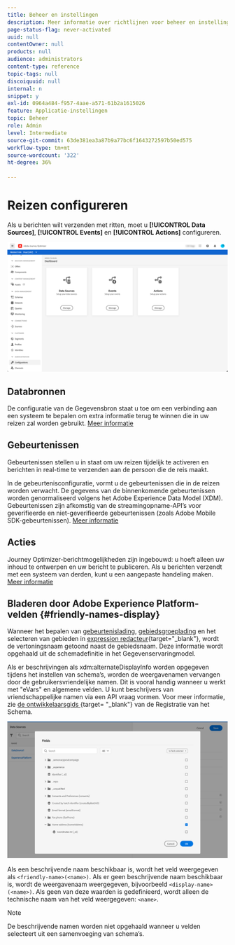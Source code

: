```yaml
---
title: Beheer en instellingen
description: Meer informatie over richtlijnen voor beheer en instellingen
page-status-flag: never-activated
uuid: null
contentOwner: null
products: null
audience: administrators
content-type: reference
topic-tags: null
discoiquuid: null
internal: n
snippet: y
exl-id: 0964a484-f957-4aae-a571-61b2a1615026
feature: Applicatie-instellingen
topic: Beheer
role: Admin
level: Intermediate
source-git-commit: 63de381ea3a87b9a77bc6f1643272597b50ed575
workflow-type: tm+mt
source-wordcount: '322'
ht-degree: 36%

---
```


# Reizen configureren

Als u berichten wilt verzenden met ritten, moet u **[!UICONTROL Data Sources]**, **[!UICONTROL Events]** en **[!UICONTROL Actions]** configureren.

![](../assets/admin-menu.png)

## Databronnen

De configuratie van de Gegevensbron staat u toe om een verbinding aan een systeem te bepalen om extra informatie terug te winnen die in uw reizen zal worden gebruikt. [Meer informatie](../../using/datasource/about-data-sources.md)

## Gebeurtenissen

Gebeurtenissen stellen u in staat om uw reizen tijdelijk te activeren en berichten in real-time te verzenden aan de persoon die de reis maakt.

In de gebeurtenisconfiguratie, vormt u de gebeurtenissen die in de reizen worden verwacht. De gegevens van de binnenkomende gebeurtenissen worden genormaliseerd volgens het Adobe Experience Data Model (XDM). Gebeurtenissen zijn afkomstig van de streamingopname-API’s voor geverifieerde en niet-geverifieerde gebeurtenissen (zoals Adobe Mobile SDK-gebeurtenissen). [Meer informatie](../../using/event/about-events.md)

## Acties

Journey Optimizer-berichtmogelijkheden zijn ingebouwd: u hoeft alleen uw inhoud te ontwerpen en uw bericht te publiceren. Als u berichten verzendt met een systeem van derden, kunt u een aangepaste handeling maken. [Meer informatie](../../using/action/action.md)

## Bladeren door Adobe Experience Platform-velden {#friendly-names-display}

Wanneer het bepalen van [gebeurtenislading](../event/about-creating.md#define-the-payload-fields), [gebiedsgroeplading](../datasource/configure-data-sources.md#define-field-groups) en het selecteren van gebieden in [expression redacteur](https://experienceleague.adobe.com/docs/journeys/using/building-advanced-conditions-journeys/expressionadvanced.html){target=&quot;_blank&quot;}, wordt de vertoningsnaam getoond naast de gebiedsnaam. Deze informatie wordt opgehaald uit de schemadefinitie in het Gegevenservaringmodel.

Als er beschrijvingen als xdm:alternateDisplayInfo worden opgegeven tijdens het instellen van schema’s, worden de weergavenamen vervangen door de gebruikersvriendelijke namen. Dit is vooral handig wanneer u werkt met &quot;eVars&quot; en algemene velden. U kunt beschrijvers van vriendschappelijke namen via een API vraag vormen. Voor meer informatie, zie [de ontwikkelaarsgids ](https://experienceleague.adobe.com/docs/experience-platform/xdm/api/getting-started.html){target= &quot;_blank&quot;} van de Registratie van het Schema.

![](../assets/xdm-from-descriptors.png)

Als een beschrijvende naam beschikbaar is, wordt het veld weergegeven als `<friendly-name>(<name>)`. Als er geen beschrijvende naam beschikbaar is, wordt de weergavenaam weergegeven, bijvoorbeeld `<display-name>(<name>)`. Als geen van deze waarden is gedefinieerd, wordt alleen de technische naam van het veld weergegeven: `<name>`.

>[!NOTE]
>
>De beschrijvende namen worden niet opgehaald wanneer u velden selecteert uit een samenvoeging van schema’s.